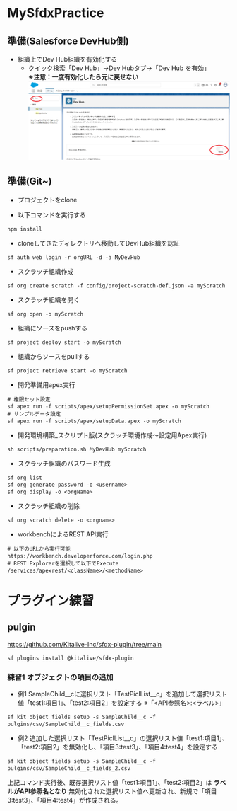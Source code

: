 # MySfdxPractice

## 準備(Salesforce DevHub側)
* 組織上でDev Hub組織を有効化する
  * クイック検索「Dev Hub」→Dev Hubタブ→「Dev Hub を有効」<br>
  **※注意：一度有効化したら元に戻せない**<br>
  ![](img/step1.png)

## 準備(Git~)
* プロジェクトをclone

* 以下コマンドを実行する
```
npm install
```

* cloneしてきたディレクトリへ移動してDevHub組織を認証
```
sf auth web login -r orgURL -d -a MyDevHub
```
* スクラッチ組織作成
```
sf org create scratch -f config/project-scratch-def.json -a myScratch
```
* スクラッチ組織を開く
```
sf org open -o myScratch
```

* 組織にソースをpushする
```
sf project deploy start -o myScratch
```

* 組織からソースをpullする
```
sf project retrieve start -o myScratch
```

* 開発準備用apex実行
```
# 権限セット設定
sf apex run -f scripts/apex/setupPermissionSet.apex -o myScratch
# サンプルデータ設定
sf apex run -f scripts/apex/setupData.apex -o myScratch
```

* 開発環境構築_スクリプト版(スクラッチ環境作成～設定用Apex実行)
```
sh scripts/preparation.sh MyDevHub myScratch
```

* スクラッチ組織のパスワード生成
```
sf org list
sf org generate password -o <username>
sf org display -o <orgName>
```

* スクラッチ組織の削除
```
sf org scratch delete -o <orgname>
```

* workbenchによるREST API実行
```
# 以下のURLから実行可能
https://workbench.developerforce.com/login.php
# REST Explorerを選択して以下でExecute
/services/apexrest/<className>/<methodName>
```

# プラグイン練習
## pulgin
https://github.com/Kitalive-Inc/sfdx-plugin/tree/main

```
sf plugins install @kitalive/sfdx-plugin
```

### 練習1 オブジェクトの項目の追加
* 例1 SampleChild__cに選択リスト「TestPiclList__c」を追加して選択リスト値「test1:項目1」、「test2:項目2」を設定する ※「<API参照名>:<ラベル>」

```
sf kit object fields setup -s SampleChild__c -f pulgins/csv/SampleChild__c_fields.csv
```

* 例2 追加した選択リスト「TestPiclList__c」の選択リスト値「test1:項目1」、「test2:項目2」を無効化し、「項目3:test3」、「項目4:test4」を設定する

```
sf kit object fields setup -s SampleChild__c -f pulgins/csv/SampleChild__c_fields_2.csv
```
上記コマンド実行後、既存選択リスト値「test1:項目1」、「test2:項目2」は **ラベルがAPI参照名となり** 無効化された選択リスト値へ更新され、新規で「項目3:test3」、「項目4:test4」が作成される。

